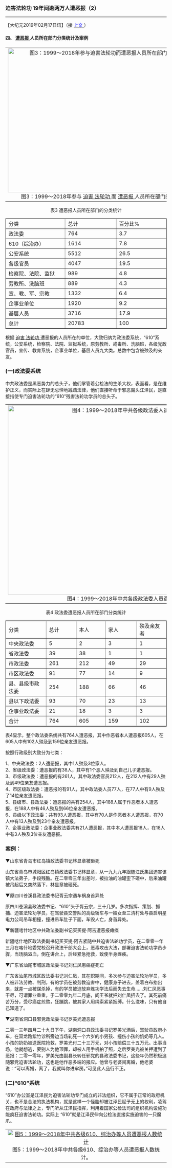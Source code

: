 ### 迫害法轮功 19年间逾两万人遭恶报（2）
------------------------

<p>
 【大纪元2019年02月17日讯】（接
 <a href="http://www.epochtimes.com/gb/19/2/15/n11047910.htm">
  <span style="color: #0000ff;">
   上文
  </span>
 </a>
 ）
</p>
<h4>
 <b>
  四、
  <a href="http://www.epochtimes.com/gb/tag/%E9%81%AD%E6%81%B6%E6%8A%A5.html">
   遭恶报
  </a>
  人员所在部门分类统计及案例
 </b>
</h4>
<p>
</p>
<table border="0" cellpadding="0" cellspacing="2" width="580">
 <tbody>
  <tr align="CENTER" valign="top">
   <td>
    <a href="http://www.minghui.org/mh/article_images/2019-2-9-mh-ebao-statistics-3.png">
     <img alt="图3：1999～2018年参与迫害法轮功而遭恶报人员所在部门的分类统计" class="alignnone" height="449" src="http://www.minghui.org/mh/article_images/2019-2-9-mh-ebao-statistics-3--ss.png" width="629"/>
    </a>
    <br/>
    图3：1999～2018年参与
    <a href="http://www.epochtimes.com/gb/tag/%E8%BF%AB%E5%AE%B3.html">
     迫害
    </a>
    <a href="http://www.epochtimes.com/gb/tag/%E6%B3%95%E8%BD%AE%E5%8A%9F.html">
     法轮功
    </a>
    而
    <a href="http://www.epochtimes.com/gb/tag/%E9%81%AD%E6%81%B6%E6%8A%A5.html">
     遭恶报
    </a>
    人员所在部门的分类统计。
   </td>
  </tr>
 </tbody>
</table>
<p>
 <center>
  表3 遭恶报人员所在部门的分类统计
 </center>
</p>
<table border="1" width="580">
 <tbody>
  <tr>
   <td width="209">
    分类
   </td>
   <td valign="bottom" width="170">
    总计
   </td>
   <td valign="bottom" width="170">
    百分比%
   </td>
  </tr>
  <tr>
   <td width="209">
    政法委
   </td>
   <td width="170">
    764
   </td>
   <td width="170">
    3.7
   </td>
  </tr>
  <tr>
   <td width="209">
    610（综治办）
   </td>
   <td width="170">
    1614
   </td>
   <td width="170">
    7.8
   </td>
  </tr>
  <tr>
   <td width="209">
    公安系统
   </td>
   <td width="170">
    5512
   </td>
   <td width="170">
    26.5
   </td>
  </tr>
  <tr>
   <td width="209">
    各级官员
   </td>
   <td width="170">
    4047
   </td>
   <td width="170">
    19.5
   </td>
  </tr>
  <tr>
   <td width="209">
    检察院、法院、监狱
   </td>
   <td width="170">
    989
   </td>
   <td width="170">
    4.8
   </td>
  </tr>
  <tr>
   <td width="209">
    劳教所、洗脑班
   </td>
   <td width="170">
    889
   </td>
   <td width="170">
    4.3
   </td>
  </tr>
  <tr>
   <td width="209">
    宣、教、军、宗教
   </td>
   <td width="170">
    1332
   </td>
   <td width="170">
    6.4
   </td>
  </tr>
  <tr>
   <td width="209">
    企事业单位
   </td>
   <td width="170">
    1920
   </td>
   <td width="170">
    9.2
   </td>
  </tr>
  <tr>
   <td width="209">
    基层人员
   </td>
   <td width="170">
    3716
   </td>
   <td width="170">
    17.9
   </td>
  </tr>
  <tr>
   <td width="209">
    总计
   </td>
   <td width="170">
    20783
   </td>
   <td width="170">
    100
   </td>
  </tr>
 </tbody>
</table>
<p>
 根据
 <a href="http://www.epochtimes.com/gb/tag/%E8%BF%AB%E5%AE%B3.html">
  迫害
 </a>
 <a href="http://www.epochtimes.com/gb/tag/%E6%B3%95%E8%BD%AE%E5%8A%9F.html">
  法轮功
 </a>
 遭恶报的人员所在的单位，大致归纳为政法委系统，“610”系统，公安系统，检察院、法院、监狱系统，原劳教所、戒毒所、洗脑班，各级党政官员，宣传、教育系统，企事业单位，基层人员九大类。总数中包含被殃及的亲友。
</p>
<h3>
 <b>
  (一)政法委系统
 </b>
</h3>
<p>
 中共政法委是黑恶势力的总头子，他们掌管着公检法的生杀大权，表面看，是在维护正义，而实际上在肆无忌惮地践踏法律，他们直接听命于邪恶魔头江泽民，是直接指使专门迫害法轮功的“610”残害法轮功学员的总头子。
</p>
<p>
</p>
<table border="0" cellpadding="0" cellspacing="2" width="580">
 <tbody>
  <tr align="CENTER" valign="top">
   <td>
    <a href="http://www.minghui.org/mh/article_images/2019-2-9-mh-ebao-statistics-4.png">
     <img alt="图4：1999～2018年中共各级政法委人员遭恶报人数统计" class="" height="588" src="http://www.minghui.org/mh/article_images/2019-2-9-mh-ebao-statistics-4--ss.png" width="799"/>
    </a>
    <br/>
    图4：1999～2018年中共各级政法委人员遭恶报人数统计。
   </td>
  </tr>
 </tbody>
</table>
<p>
 <center>
  表4 政法委遭恶报人员所在部门分类统计
 </center>
</p>
<table border="1" cellpadding="0" cellspacing="5" width="580">
 <tbody>
  <tr>
   <td width="146">
    分类
   </td>
   <td width="99">
    总计
   </td>
   <td width="95">
    本人
   </td>
   <td width="104">
    家人
   </td>
   <td width="96">
    殃及亲友者
   </td>
  </tr>
  <tr>
   <td width="146">
    中央政法委
   </td>
   <td width="99">
    5
   </td>
   <td width="95">
    2
   </td>
   <td width="104">
    3
   </td>
   <td width="96">
    1
   </td>
  </tr>
  <tr>
   <td width="146">
    省政法委
   </td>
   <td width="99">
    39
   </td>
   <td width="95">
    38
   </td>
   <td width="104">
    1
   </td>
   <td width="96">
    1
   </td>
  </tr>
  <tr>
   <td width="146">
    市政法委
   </td>
   <td width="99">
    261
   </td>
   <td width="95">
    212
   </td>
   <td width="104">
    49
   </td>
   <td width="96">
    29
   </td>
  </tr>
  <tr>
   <td width="146">
    市区政法委
   </td>
   <td width="99">
    91
   </td>
   <td width="95">
    77
   </td>
   <td width="104">
    14
   </td>
   <td width="96">
    9
   </td>
  </tr>
  <tr>
   <td width="146">
    县、县级市政法委
   </td>
   <td width="99">
    254
   </td>
   <td width="95">
    188
   </td>
   <td width="104">
    66
   </td>
   <td width="96">
    46
   </td>
  </tr>
  <tr>
   <td width="146">
    县以下政法委
   </td>
   <td width="99">
    93
   </td>
   <td width="95">
    70
   </td>
   <td width="104">
    23
   </td>
   <td width="96">
    13
   </td>
  </tr>
  <tr>
   <td width="146">
    企事业政法委
   </td>
   <td width="99">
    21
   </td>
   <td width="95">
    18
   </td>
   <td width="104">
    3
   </td>
   <td width="96">
    3
   </td>
  </tr>
  <tr>
   <td width="146">
    合计
   </td>
   <td width="99">
    764
   </td>
   <td width="95">
    605
   </td>
   <td width="104">
    159
   </td>
   <td width="96">
    102
   </td>
  </tr>
 </tbody>
</table>
<p>
 表4显示，整个政法委系统共有764人遭恶报，其中作恶者本人遭恶报605人，在605人中有102人殃及到159位亲友遭恶报。
</p>
<p>
 按照行政级别大致分为七类：
</p>
<p>
 1、中央政法委：2人遭恶报，其中1人殃及3位家人。
 <br/>
 2、省级政法委：遭恶报的有38人，其中有1个恶人殃及到自己儿子遭恶报。
 <br/>
 3、市级政法委：遭恶报的有261人，其中政法委官员212人，在212人中有29人殃及到49位亲友遭恶报。
 <br/>
 4、市区级政法委：遭恶报的有91人，其中政法委人员77人，在77人中有9人殃及了14位亲友遭恶报。
 <br/>
 5、县级市、县政法委：遭恶报的共有254人，其中188人属于作恶者本人遭恶报，在188人中有46人殃及到66位亲友遭恶报。
 <br/>
 6、县级以下政法委：共有93人遭恶报，其中有70人是作恶者本人遭恶报，在70人中有13人殃及到23个亲友遭恶报。
 <br/>
 7、企事业政法委：企事业政法委共有21人遭恶报，其中本人遭恶报18人，在18人中有3人殃及3位亲友遭恶报。
</p>
<h3>
 <b>
  案例：
 </b>
</h3>
<p>
 ▼山东省青岛市红岛镇政法委书记林显章被砸死
</p>
<p>
 山东省青岛市城阳区红岛镇政法委书记林显章，从一九九九年跟随江氏集团迫害该镇大法弟子，手段残酷。在二零零三年出差时，被拉油的油罐歪下砸中，后来油罐被吊起后又突然落下，林显章被砸死。
</p>
<p>
 ▼原四川苍溪县政法委书记胥云宗遇车祸身首异处
</p>
<p>
 原四川苍溪县政法委书记、“610”头子胥云宗，三十几岁。多次指挥、策划、抓捕、迫害法轮功学员，在驾驶县交警队的高级轿车与一妓女至三清村处与县启明星电力公司吊车相撞，撞进吊车肚子下面，车毁人亡，身首异处。
</p>
<p>
 ▼新疆喀什地区中共政法委副书记买买提·阿吉遭恶报瘫痪
</p>
<p>
 新疆喀什地区政法委副书记买买提·阿吉紧随中共迫害法轮功学员，在二零零一年三月在喀什地委党校召开政法干部大会上，恶毒攻击大法，部署迫害法轮功学员步骤，当场脑溢血，倒在讲台上，后经紧急抢救，致使半身瘫痪。
</p>
<p>
 ▼广东省汕尾市城区政法委书记刘仁凤患癌症死亡
</p>
<p>
 广东省汕尾市城区政法委书记刘仁凤，其在职期间，多次参与迫害法轮功学员，多人被非法劳教、判刑，有的学员在被劳教迫害中，健康身子进去，盖着白布抬出来，就差一点被谋杀掉，有的学员被迫放弃炼功学法后而失去生命……刘仁凤恶事干尽，可谓罪业重重，于二零零九年二月底，阎王爷就把刘仁凤招去了。其死前痛苦万分，受尽癌症煎熬，狂蹦跳，被其家人用绳索紧紧捆缚。什么滋味，只有他自己知道了。
</p>
<p>
 ▼湖南省洞口县邪党政法委书记罗美光遭恶报
</p>
<p>
 二零一三年四月二十九日下午，湖南洞口县政法委书记罗美光酒后，驾驶县政府小车，在双龙路紫竹诊所旁边当场轧死一个六岁的小男孩、撞伤小孩的奶奶等几人。小孩的奶奶被送医院抢救，罗美光付二十三万元，对小孩赔偿三十五万元。出事当场，他就想逃，要别人为他顶罪，却被人用手机拍了照，之后罗美光被关押遭到了恶报：二零一零年，罗美光由副县长转任邪党的县政法委书记，这些年仍然积极追随邪党迫害法轮功，这也是他作恶多端的报应。他曾与老婆闹离婚，他老婆说：“可以离婚，离了，我就叫你进牢房。”可见此人品行不正。
</p>
<h3>
 <b>
  (二)“610”系统
 </b>
</h3>
<p>
 “610”办公室是江泽民为迫害法轮功专门成立的非法组织，它不属于正常的政府机关，也不是合法的执法机构，就是这样一个怪胎却被江泽民赋予无上的权利，凌驾在政府与法律之上，专门听从江泽民指挥，利用着国家公检法司的组织机构设施功能疯狂迫害法轮功。实际上 “610”就是江泽民伸向公检法直接实施迫害的一只魔爪。
</p>
<p>
</p>
<table border="0" cellpadding="0" cellspacing="2" style="height: 433px;" width="703">
 <tbody>
  <tr align="CENTER" valign="top">
   <td>
    <a href="http://www.minghui.org/mh/article_images/2019-2-9-mh-ebao-statistics-5.png">
     <img alt="图5：1999～2018年中共各级610、综治办等人员遭恶报人数统计" src="http://www.minghui.org/mh/article_images/2019-2-9-mh-ebao-statistics-5--ss.png"/>
    </a>
    <br/>
    图5：1999～2018年中共各级610、综治办等人员遭恶报人数统计。
   </td>
  </tr>
 </tbody>
</table>
<p>
 <center>
  表5“610”（含综治办等）遭恶报人员所在部门分类统计
 </center>
</p>
<table border="1" width="580">
 <tbody>
  <tr>
   <td width="143">
    遭恶报人员
   </td>
   <td valign="bottom" width="94">
    总计
   </td>
   <td valign="bottom" width="95">
    本人
   </td>
   <td valign="bottom" width="104">
    殃及亲友
   </td>
   <td valign="bottom" width="94">
    殃及亲友者
   </td>
  </tr>
  <tr>
   <td width="143">
    中共中央610
   </td>
   <td width="94">
    4
   </td>
   <td width="95">
    4
   </td>
   <td width="104">
    0
   </td>
   <td width="94">
    0
   </td>
  </tr>
  <tr>
   <td width="143">
    省级610
   </td>
   <td width="94">
    46
   </td>
   <td width="95">
    34
   </td>
   <td width="104">
    11
   </td>
   <td width="94">
    6
   </td>
  </tr>
  <tr>
   <td width="143">
    市级610
   </td>
   <td width="94">
    327
   </td>
   <td width="95">
    246
   </td>
   <td width="104">
    81
   </td>
   <td width="94">
    54
   </td>
  </tr>
  <tr>
   <td width="143">
    市区610
   </td>
   <td width="94">
    242
   </td>
   <td width="95">
    171
   </td>
   <td width="104">
    71
   </td>
   <td width="94">
    43
   </td>
  </tr>
  <tr>
   <td width="143">
    县、县级市610
   </td>
   <td width="94">
    293
   </td>
   <td width="95">
    210
   </td>
   <td width="104">
    83
   </td>
   <td width="94">
    55
   </td>
  </tr>
  <tr>
   <td width="143">
    县以下610
   </td>
   <td width="94">
    544
   </td>
   <td width="95">
    398
   </td>
   <td width="104">
    147
   </td>
   <td width="94">
    98
   </td>
  </tr>
  <tr>
   <td width="143">
    企事业单位610
   </td>
   <td width="94">
    158
   </td>
   <td width="95">
    127
   </td>
   <td width="104">
    31
   </td>
   <td width="94">
    22
   </td>
  </tr>
  <tr>
   <td width="143">
    合计
   </td>
   <td width="94">
    1614
   </td>
   <td width="95">
    1190
   </td>
   <td width="104">
    424
   </td>
   <td width="94">
    278
   </td>
  </tr>
 </tbody>
</table>
<p>
 按照行政级别，将“610”人员划分为七部分：一是中共中央“610”；二是省级“610”；三是市级“610”；四是市区“610”；五是县、县级市“610”；六是县以下“610”；七是企事业单位“610”。
</p>
<p>
 表5显示，整个 “610”系统共有1614人遭恶报，其中在“610”的本人遭到恶报的有1190人，在1190人中有278人殃及到424个亲友遭恶报。
</p>
<p>
 1、中共中央“610”：遭恶报总共4人，本人4人。
 <br/>
 2、省级“610”：遭恶报共45人，本人33人，其中有6人殃及到11位亲友。
 <br/>
 3、市级“610”：遭恶报共327人，本人246人，其中有54人殃及到81位亲友。
 <br/>
 4、市区“610”：遭恶报共242人，本人171人，其中有43人殃及到71位亲友。
 <br/>
 5、县、县级市“610”：遭恶报共293人，本人210人，其中有55人殃及到83位亲友。
 <br/>
 6、县以下“610”：遭恶报共544人，本人398人，其中有98人殃及到147位亲友。
 <br/>
 7、企事业单位“610”：遭恶报共158人，本人127人，其中有22人殃及到31位亲友。
</p>
<h3>
 <b>
  案例：
 </b>
</h3>
<p>
 ▼浙江缙云“610”头目赵葛水屡教不改遭恶报
</p>
<p>
 赵葛水，原壶镇副镇长、“610”头目，一直干着破坏大法、迫害大法弟子的事。一九九九年，六十来位大法弟子被绑架到洗脑班，赵葛水等恶人对大法弟子恶言辱骂，拳打脚踢，压跪竹竿、“五马分尸”，数九严寒扒光女学员的衣服在露天冻，绞尽脑汁迫害大法弟子。一大法弟子正言相劝“善有善报，恶有恶报”，赵葛水听后更是魔性大发，一边下死劲打这个大法弟子，一边说：“什么善有善报，恶有恶报，你有本事来报应好了，我赵葛水文会来、武会来、手会来、脚会来、口也会来，不怕你来报应！”一副天不怕、地不怕的样子。
</p>
<p>
 谁知洗脑班开始仅半月，赵葛水就真的病倒在床，到医院一查，说是小病，但是越医越重。这边好了，那边又出问题，住院很长时间，吃穿不能自理，翻身要靠他人帮忙，花了十几万元，总算保住一条小命。可赵葛水偏偏不知悔改。
</p>
<p>
 二零零一年，赵葛水又在小筠村洗脑班参与迫害大法弟子。开班第一天，赵葛水就恶狠狠地对被绑架的法轮功学员说：“这是第三次办学习班了，行就送回家，不行就没那么简单了，直接送到劳教所！”还恬不知耻地说：“你们法轮功都说我遭报应，这是没有的事，我去年生病，医生还叫家属准备料理后事，结果我现在还活得好好的。”没料半个月后，赵葛水和几个镇政府人员坐的车，一头撞上公路边的大树翻倒，全车六人，四重伤二轻伤，赵葛水手脚各断一只，下颚撞裂，还瞎了一只眼。
</p>
<p>
 ▼天津市下伍旗镇“610”人员刘旺暴亡
</p>
<p>
 一九九九年九、十月间，三位天津市法轮功学员为向政府讲明法轮功真相，去北京上访，被抓。后被天津市武清区下伍旗派出所人员押回，其中有下伍旗镇政府“610”人员刘旺。刘旺连续抽打三名法轮功学员嘴巴，后将三人放回家。过后，刘旺在路上遇到法轮功学员时，说：“我也知道打你们不对，我是没办法，执行命令。我要不打你们，我就得下岗。”法轮功学员告诉他：“如果你还污蔑大法，诽谤大法师父，迫害法轮功学员，会遭恶报的。”
</p>
<p>
 可是，到二零零零年十二月二十八日，有法轮功学员进京上访，又被刘旺一伙押回。刘旺又带头对法轮功学员大打出手。法轮功学员对其劝善，告诉他善恶有报，迫害修炼人会遭恶报。刘旺不但不听，还恶狠狠地说：“我宁可少活十年，也得打你们。”没过多久，平时无大病的刘旺突感身体不适，在送往县医院的路上就咽气了。
</p>
<p>
 刘旺明知大法好、法轮功学员是好人，还违心执行迫害命令，并发泄个人的私愤，最终得恶报。他虽然执行中共命令，因参与迫害法轮功学员，没有“下岗”，但却走了“下地狱”的路。
</p>
<p>
 ▼黑龙江省肇东市“610”头目王焕达突然跪地断腿
</p>
<p>
 黑龙江省肇东市“610”主任王焕达迫害大法弟子，破坏大法资料，二零零二年五月份，在走路中突然跪地，腿部骨折为三段，遭到恶报警告。
</p>
<p>
 ▼湖北省黄冈市第二任“610”主任王克武癌症死亡
</p>
<p>
 王克武，黄冈市“610办公室”第二任主任，时年五十三岁，任“610”办主任近三年时间。由于跟随恶党迫害法轮功修炼者，第二年就患肝癌，住医院近一年，在住医院期间，大法弟子向他讲真相，劝他不要迫害法轮功，他没有当回事。
</p>
<p>
 二零零五年二月十三日，黄冈市迫害法轮功学员的恶棍、黄冈市“610办”第一任主任、市委副秘书长张石明突患心脏病死亡，时隔不到两月， 王克武又紧跟而去。副主任宋明辉现在主导“610”，整天惶惶不可终日。有不少的党官也在议论：这真巧。今后谁都怕搞这个事。难道是巧合吗？这是天意。
</p>
<p>
 ▼四川德源综治办主任郑友奎遭雷击暴毙
</p>
<p>
 二零零六年五月二十一日晚八时，四川省郫县德源镇综治办主任郑友奎被雷电击毙。当时与郑友奎同行的还有永光村村支书、村主任等人，但雷电仿佛长了眼睛一样，直击郑友奎而去。
</p>
<p>
 郑友奎，四十四岁，是郫县参与迫害大法最为卖力的一个。本当壮年时，却因听不进法轮功学员的真心劝诫、一意孤行紧跟恶党迫害法轮功学员而遭上天的诛灭。
</p>
<h3>
 <b>
  （三）公安系统
 </b>
</h3>
<p>
</p>
<table border="0" cellpadding="0" cellspacing="2" width="580">
 <tbody>
  <tr align="CENTER" valign="top">
   <td>
    <a href="http://www.minghui.org/mh/article_images/2019-2-9-mh-ebao-statistics-6.png">
     <img alt="图6：1999～2018年中共公安系统各部门遭恶报人数统计" src="http://www.minghui.org/mh/article_images/2019-2-9-mh-ebao-statistics-6--ss.png"/>
    </a>
    <br/>
    图6：1999～2018年中共公安系统各部门遭恶报人数统计。
   </td>
  </tr>
 </tbody>
</table>
<p>
 <center>
  表6 公安系统遭恶报人员所在部门分类统计
 </center>
</p>
<table border="1" cellpadding="0" cellspacing="5" width="580">
 <tbody>
  <tr>
   <td width="95">
    分类
   </td>
   <td valign="bottom" width="116">
    总计
   </td>
   <td valign="bottom" width="113">
    本人
   </td>
   <td valign="bottom" width="113">
    家人
   </td>
   <td valign="bottom" width="132">
    行恶遭报者
   </td>
  </tr>
  <tr>
   <td width="95">
    公安局
   </td>
   <td width="116">
    2787
   </td>
   <td width="113">
    2246
   </td>
   <td width="113">
    541
   </td>
   <td width="132">
    390
   </td>
  </tr>
  <tr>
   <td width="95">
    看守所、拘留所
   </td>
   <td width="116">
    522
   </td>
   <td width="113">
    456
   </td>
   <td width="113">
    66
   </td>
   <td width="132">
    44
   </td>
  </tr>
  <tr>
   <td width="95">
    派出所
   </td>
   <td width="116">
    2203
   </td>
   <td width="113">
    1838
   </td>
   <td width="113">
    365
   </td>
   <td width="132">
    247
   </td>
  </tr>
  <tr>
   <td width="95">
    总计
   </td>
   <td width="116">
    5512
   </td>
   <td width="113">
    4540
   </td>
   <td width="113">
    972
   </td>
   <td width="132">
    681
   </td>
  </tr>
 </tbody>
</table>
<p>
 公安系统包括公安局、拘留所、看守所和派出所，遭恶报人数为5512人，其中作恶的警察4540人，在4540人中有681人殃及到972个亲友遭恶报。
</p>
<p>
 1、公安局：公安局是听从邪恶命令直接侵害法轮功学员的打手，他们最邪恶，遭到的恶报也最多，为2787人，其中警察本人2246人，在2246人中，有390人殃及到541位亲友遭恶报。
</p>
<p>
 2、看守所、拘留所：在看守所、拘留所遭恶报总人数为522人，其中警察本人有456人，在456人中有44人殃及到66位亲友遭恶报。在看守所遭恶报的还有被关押的普通嫌疑犯，他们配合恶警迫害法轮功学员，也遭到恶报。
</p>
<p>
 3、派出所：派出所遭恶报总人数为2203人，其中警察本人有1838人，在1838人中有247人殃及到365位亲友遭恶报。
</p>
<h3>
 <b>
  案例：
 </b>
</h3>
<p>
 ▼吉林洮南市公安局政保科长刘经纬遭恶报
</p>
<p>
 洮南市公安局政保科长刘经纬任政保科长以来，一直参与迫害大法弟子。非法抓捕大法弟子、办洗脑班，对大法弟子大打出手，打累了，再用毛巾蘸上水抽打大法弟子……他的恶行在明慧网上曝光后，海外同修往其家中打电话制止迫害，其妻劝他不要再干坏事了，他非但不听，还在洗脑班上叫嚣：“你们还让国外给我媳妇打电话，说我要遭报，报我呀！”之后不长时间刘自己驾车时两次出车祸，一次是和另一车相撞，另一次是酒后驾车把一老年妇女撞死，赔了八九万元，他仍不醒悟，得了喉头糜烂病，现在又得了淋巴癌，离死不远了！这是迫害大法弟子应得的报应。
</p>
<p>
 ▼广东揭阳三名参与迫害的警察车祸死亡
</p>
<p>
 二零零五年三月五日上午，在普宁到惠来的高速公路上出了重大车祸。由于车后轮爆胎，车上当时坐着的五人，四人当场死亡，只有一公司老板平安无事……死者中有三人是广东揭阳三名参与迫害的警察，他们是林曙东、郑松居、所长郑某，都是三、四十岁的中青年人。他们几个人不分好坏，只听上级的命令，积极传达迫害大法弟子的文件，还谩骂法轮功。
</p>
<p>
 所长郑某在担任炮台镇副所长期间就积极抓捕大法弟子多人去迫害。虽然得到功名利禄，可是他们的上级却不能保住他们的生命。有些警察虽然知道大法弟子都是最善良的好人，可还是昧著良心在干坏事，还在继续抓捕大法弟子去迫害。善恶必报是天理，不听劝告就只有天惩。
</p>
<p>
 ▼前任松滋市公安局国保大队队长李先金遭恶报被双规
</p>
<p>
 前任湖北松滋市公安局国保大队队长李先金，几年来一直参与迫害大法弟子，大法弟子们有的被罚款，有的被送劳教，拘留。李先金在一次接到北京上访大法弟子时，原打算在北京多住几天，刚到北京，家里突然来电话说小孩病重住院，而且接连不断用电话急催他快回家。他当时就暴跳如雷骂大法弟子，并说：“你们是我案板上的一块肉，我想怎么剁，就怎么剁。”大法弟子给他讲真相，他说，“你们大法弟子好，有冤，你们给我们公安人员每人发二百元钱，我就给你们喊冤去，现在共产党给我钱，我就是一把刀，它叫我砍哪里，我就砍向哪里。”因为他迫害善良的大法弟子，回来后因经济问题被双规。
</p>
<p>
 ▼大连某刑警队长醒悟调离，新队长上任作恶丧命
</p>
<p>
 辽宁省大连某一个刑警队长，抓了一大法弟子，大法弟子发正念对他说：你抓我腿不痛吗！从那一刻起刑警队长腿痛不敢着地，渐渐越来越严重，到后来不敢走路。他找人给看一看，看相人说：你触犯了神佛，腿痛是对你的惩罚，你腿哪天疼痛的，都干什么了。那队长说没干什么，就是前几天抓了一个大法弟子，她还说抓我你腿不痛吗！那看相人说：就是这个原因，你赶快把她放了就没事了。该队长想办法找关系放了这位大法弟子。结果腿立刻不痛了。该队长心想：法轮功是厉害，太神了，不能抓他们了。我再不干这差事了。他主动调离干其它工作了。
</p>
<p>
 知道有因果报应的这个队长调离后，新上任队长不吸取教训反而嚣张，自制一个鞭子专门打大法弟子。一天晚上睡着，被鞭子抽醒，看看没人，就觉的有鞭子打的感觉，非常痛。第二天他告诉朋友说：见鬼了，晚上睡觉就觉的有人拿鞭子抽我，抽得我直滚，疼痛难忍，那是真有些受不了，想死了算了。话说第二天，上任新队长死在家中，是被煤气熏死的。他上任不到三个月才三十六岁，就因造孽踏上一条不归之路。
</p>
<p>
 ▼河北邯郸国保大队长党殿军遭恶报 悔之晚矣
</p>
<p>
 党殿军在任邯郸市邯山区国保大队长以来，利用手中权力，经常组织辖区内派出所警察（很多是临时工）迫害邯山区法轮功学员，如策划、参与抢劫、被他们绑架、劳教、诬判的法轮功学员很多，党殿军也曾口口声声叫喊：“我是共产党员、无神论者！我就是不怕遭报！”可结果呢？党殿军就是因为迫害法轮功命丧黄泉，遭恶报得癌症暴死。当天理真的应验于他时，他显得是那样地凄惨与可怜，后悔不该当初，可是已经晚了！
</p>
<h3>
 <b>
  (四)检察院、法院、监狱系统
 </b>
</h3>
<p>
</p>
<table border="0" cellpadding="0" cellspacing="2" width="580">
 <tbody>
  <tr align="CENTER" valign="top">
   <td>
    <a href="http://www.minghui.org/mh/article_images/2019-2-9-mh-ebao-statistics-7.png">
     <img alt="图7：1999～2018年中共检察院、法院、监狱遭恶报人数统计" class="" height="500" src="http://www.minghui.org/mh/article_images/2019-2-9-mh-ebao-statistics-7--ss.png" width="700"/>
    </a>
    <br/>
    图7：1999～2018年中共检察院、法院、监狱遭恶报人数统计。
   </td>
  </tr>
 </tbody>
</table>
<p>
 <center>
  表7 检察院、法院、监狱遭恶报人员所在部门分类统计
 </center>
</p>
<table border="1" width="580">
 <tbody>
  <tr>
   <td width="105">
    分类
   </td>
   <td valign="bottom" width="113">
    总计
   </td>
   <td valign="bottom" width="123">
    本人
   </td>
   <td valign="bottom" width="85">
    家人
   </td>
   <td valign="bottom" width="123">
    殃及亲友者
   </td>
  </tr>
  <tr>
   <td width="105">
    司法局
   </td>
   <td width="113">
    68
   </td>
   <td width="123">
    52
   </td>
   <td width="85">
    16
   </td>
   <td width="123">
    9
   </td>
  </tr>
  <tr>
   <td width="105">
    检察院
   </td>
   <td width="113">
    118
   </td>
   <td width="123">
    95
   </td>
   <td width="85">
    23
   </td>
   <td width="123">
    16
   </td>
  </tr>
  <tr>
   <td width="105">
    法院、律师
   </td>
   <td width="113">
    338
   </td>
   <td width="123">
    299
   </td>
   <td width="85">
    39
   </td>
   <td width="123">
    23
   </td>
  </tr>
  <tr>
   <td width="105">
    监狱
   </td>
   <td width="113">
    465
   </td>
   <td width="123">
    416
   </td>
   <td width="85">
    49
   </td>
   <td width="123">
    40
   </td>
  </tr>
  <tr>
   <td width="105">
    总计
   </td>
   <td width="113">
    989
   </td>
   <td width="123">
    862
   </td>
   <td width="85">
    127
   </td>
   <td width="123">
    88
   </td>
  </tr>
  <tr>
   <td width="105">
   </td>
   <td width="113">
   </td>
   <td width="123">
   </td>
   <td width="85">
   </td>
   <td width="123">
   </td>
  </tr>
 </tbody>
</table>
<p>
 这个系统中分为四类：司法局、检察院、法院、监狱，还有两个律师被归纳在法院中。总体来看，共有989人遭恶报，其中检察官、法官、狱警等遭恶报的共有862人，在862人中有40人殃及到127位亲友遭恶报。
</p>
<p>
 1、司法局：司法局是管理监狱的行政机构，在参与迫害法轮功中有68人遭恶报，其中司法干部有52人，在52人中，有9人殃及到16位亲友遭恶报。
</p>
<p>
 2、检察院：检察院有118人遭恶报，其中检察官95人，在95人中，有16人殃及到23位亲友遭恶报。
</p>
<p>
 3、法院、律师：法院、律师类有338人遭恶报，其中作恶者本人遭恶报的299人，在299人中，有23人殃及到39位亲友遭恶报。
</p>
<p>
 4、监狱：监狱共有465人遭恶报，其中作恶者本人遭恶报的416人，在416人中，有40人殃及到49位亲友遭恶报。另外在作恶本人中也包括一些“包夹”法 轮功学员的犯人。
</p>
<h3>
 <b>
  案例：
 </b>
</h3>
<p>
 ▼山东省泰安市泰山区检察院批捕科科长被杀
</p>
<p>
 二零零六年三月二十日左右，山东省泰安市泰山区检察院消息，曾经参与迫害大法弟子的检察院批捕科科长王建新在家中死去，死相很惨，头颅被割下，藏在床下。
</p>
<p>
 检察院是在王建新三天没上班后，同事在经过上级批准后破门进入其家中，才发现其被杀的。检察院初步判断王建新是被他第二任妻子服下安眠药后，用绳索勒死后，惟恐不死割下头颅潜逃。真应了那句俗话“恶人自有恶人磨”。在此警告那些至今跟随中共恶党迫害大法弟子的不法官员悬崖勒马，停止迫害，否则天理不容。
</p>
<p>
 王建新，男，三十五岁，生前任泰安市泰山区检察院批捕科科长（原起诉科）。二零零六年二月十六日曾作为中共非法审判大法弟子杨平刚一案的检察院公诉人。在法庭上，他歪曲和栽赃陷害大法弟子，充当中共迫害大法的黑手代言人，在经大陆大法弟子曝光后被明慧网收录到迫害大法弟子的恶人榜中。
</p>
<p>
 ▼甘肃秦安县法院庭长洪亚军遭恶报倒地暴死
</p>
<p>
 甘肃省天水市秦安县法院原定于二零零七年五月十二日，非法秘判大法弟子尹亚峰，邪党法院庭长洪亚军曾扬言要判十几年。五月九日洪亚军的母亲突然发病，洪亚军送其母到天水市第一医院抢救，结果其母抢救无效死亡，洪亚军随之倒地当场暴死，年仅四十八岁。此事轰动整个秦安县城及周边。
</p>
<p>
 ▼河南鲁山县法院警车翻车，三庭长惨死
</p>
<p>
 中共迫害法轮功以来，河南鲁山县法院紧随江泽民、罗干团伙，对本地法轮功学员进行迫害，至少非法判九位法轮功学员重刑。据明慧网报导，多名法轮功学员被鲁山县法院诬判六到十年的重刑。
</p>
<p>
 当地法轮功学员向整个鲁山县公、检、法、司系统发出大量的公开劝善信和讲清法轮功真相的相关资料，有的把劝善信直接送到其家门口，也有的打电话给向其讲真相，劝其对此事保持清醒的头脑，不要助纣为虐、加害善良的法轮功学员，给自己留条后路。然而可惜的是，这些法官们拒不听劝，态度强硬，声言不管什么信仰不信仰，法律不法律，就要跟党保持一致，对法轮功决不手软。
</p>
<p>
 多行不义必自毙。二零一一年八月，鲁山县法院八个庭长及副庭长从郑州培训返回途中，在河南郑尧高速公路发生惨烈车祸，包括杨东升、朱新政、陈东洋在内的三个庭长（副庭长）当场死亡，另外七人不同程度受伤。
</p>
<p>
 ▼河北省高级法院副院长刘宏遭恶报死亡
</p>
<p>
 二零一零年四月，河北省高级法院副院长刘宏驾车违章撞坏了一位女士的车，还要女士赔他六千块钱，女士要找交警评理，刘宏说：不用找，我说了算。女士急得哭了，就给丈夫打了电话。她丈夫也不知道刘宏是高级法院院长，没见过这么不讲理的人，气得举起拳头就要打，结果刘宏往后一倒退，脑袋正好摔倒在马路牙子上，送医院不几天就死了。
</p>
<p>
 在中共对法轮功长达十多年的迫害中，河北省高级法院也积极参与其中，假借法律名义对善良无辜的法轮功学员非法判刑，造成众多法轮功学员失去人身自由，身心受到摧残，也使他们的家人遭受失去亲人的痛苦。
</p>
<p>
 ▼安徽省无为县法院两副庭长遭恶报
</p>
<p>
 安徽省无为县法院原刑庭副庭长吴业平、曹树会均因为在处理刑事案件中，收受贿赂，充当黑社会保护伞落马，一被“双开”判刑，一被“双开”公诉。
</p>
<p>
 根据媒体公开报导，吴业平是在二零一六年四月被立案调查，后被“双开”，二零一七年以受贿罪被判刑一年四个月，没收赃款并处罚金共计四十九万元。曹树会是在吴业平被调查的同年八月被免去副庭长职务，调到立案二庭任审判员，二零一八年四月被纪委监察委调查，二个月后被“双开”并移送检察机关公诉。
</p>
<p>
 吴、曹二人落马受到处理，表面原因是因为受贿充当黑社会保护伞，实际上是因为追随江泽民迫害法轮功而受到的天理报应。
</p>
<p>
 二零一二年十二月七日，无为县法院吴业平和曹树会二人参与对法轮功学员童小娣非法秘密开庭，在无任何证据也无任何所谓违法事实的情况下，对她非法判刑三年，缓刑五年。他们自知干的是见不得人的事，就连判决书也没有给。
</p>
<h3>
 <b>
  (五)劳教所、戒毒所、洗脑班系统
 </b>
</h3>
<p>
 <center>
  表8 劳教所、洗脑班遭恶报人员所在部门分类统计
 </center>
</p>
<div align="center">
 <table border="1" cellpadding="0" cellspacing="5" width="580">
  <tbody>
   <tr>
    <td width="124">
     省、市
    </td>
    <td width="92">
     总计
    </td>
    <td width="108">
     本人
    </td>
    <td width="108">
     家人
    </td>
    <td width="108">
     殃及亲友者
    </td>
   </tr>
   <tr>
    <td width="124">
     洗脑班
    </td>
    <td width="92">
     167
    </td>
    <td width="108">
     127
    </td>
    <td width="108">
     40
    </td>
    <td width="108">
     31
    </td>
   </tr>
   <tr>
    <td width="124">
     劳教所、戒毒所
    </td>
    <td width="92">
     722
    </td>
    <td width="108">
     575
    </td>
    <td width="108">
     147
    </td>
    <td width="108">
     114
    </td>
   </tr>
   <tr>
    <td width="124">
     总计
    </td>
    <td width="92">
     889
    </td>
    <td width="108">
     702
    </td>
    <td width="108">
     187
    </td>
    <td width="108">
     145
    </td>
   </tr>
  </tbody>
 </table>
</div>
<p>
 劳教所是中共建政以来迫害中国人的非法机构，但是中国人似乎都不知道，所以一直堂而皇之地存在着，自一九九九年七月以后，中共迫害法轮功，将大批法轮功学员投入劳教所残酷迫害，法轮功学员向国际社会曝光其邪恶行径后，经与正常国家的法律机构相比较，才发现中共的劳教所是一个非法组织，后来迫于国际社会的压力，不得不解体了。但是由于中共是个邪教组织，它不会真正按照法律办事，所以专门迫害法轮功的洗脑班（黑监狱）仍隐匿在大陆各地。
</p>
<p>
 1、洗脑班：由表8可见，洗脑班总的遭恶报人数为167人，其中127人为作恶者，在127人中有31人殃及到40位亲友遭恶报。
</p>
<p>
 2、劳教所、戒毒所：因戒毒所为数较少，所以与劳教所合在一起，他们共有722人遭恶报，其中作恶者本人575人（其中包括包夹法轮功学员的其他劳教人员），在575人中，有114人殃及到147个亲友遭恶报。
</p>
<h3>
 <b>
  案例：
 </b>
</h3>
<p>
 ▼河北省丰润县洗脑班副校长石爱成突发脑出血死亡
</p>
<p>
 河北省唐山市丰润县（现丰润区）小八里庄所谓“转化学校”的副校长石爱成，于二零零九年六月二十一日突发脑出血死亡，终年五十六岁。可见天理昭彰，善恶必报。
</p>
<p>
 石爱成在所谓的“转化学校”里，人性丧失到了极点，用烧红的炉钩对法轮功学员孙建忠、张建成进行烙烫，进行强制转化。孙建忠的脖子上、张建成的脚上都留下了伤痕，是石爱成、中共邪恶人员作恶永久的罪证。
</p>
<p>
 二零零九年六月二十日晚八点，石爱成突然昏迷，家人急忙把他送入丰润区第一医院，经诊断为突发性脑出血，并紧急做了开颅手术，但还是没能挽救得了石爱成的生命。石爱成于六月二十一日上午死亡。
</p>
<p>
 ▼江西省高安市司法局副局长黄德仛谤天法殃及全家
</p>
<p>
 二零一二年三月二十二日下半夜，江西省高安市司法局副局长黄德仛家起火，他妻子、儿媳妇、小孙子都被当场烧死，只有黄德仛父子二人因在外地上班，暂时躲过一劫。
</p>
<p>
 他家的噩耗一传出，高安城乡的街头巷尾都在谈论此事。有的说他是前世造了业的，有的说是他迫害法轮功累及家人。
</p>
<p>
 二零零一年三月至四月，高安市政法委办了两期洗脑班迫害法轮功学员，黄德仛任副职。他找来各种诋毁大法的书、报，亲自读，亲自放诽谤大法、诽谤大法师父的电视，他还让全市各局的副局长来帮他进行“转化”迫害。善恶到头终有报。黄德仛充当邪党的打手，诽谤大法、迫害大法弟子，罪业累累。在无知中把自己及家人推向罪恶的深渊。
</p>
<p>
 ▼吉林长春市朝阳沟劳教所狱警张建国遭恶报
</p>
<p>
 吉林长春市朝阳沟劳教所指导员张建国，经常骂法轮功师父和大法，一天，张建国强行让法轮功学员看污蔑师父的录像，张边看边骂，没过几分钟，张建国的眼睛一下子冒起很高，又青又紫，痛不欲生，很长时间以后还像被人打过一样，整天戴着大口罩，不敢正眼看法轮功学员。
</p>
<p>
 ▼长春黑嘴子劳教所恶警张淑华现世现报
</p>
<p>
 长春黑嘴子劳教所四大队狱警张淑华，用电棍去电坚修的大法弟子袁淑芳，刚拿起电棍还没电到身上，张淑华就突然摔倒在暖气片上，碰得头破血流。当时抬到卫生所，没止住出血，马上用车送到市医院去治，缝十三针的大口子，脸色煞白，住了十多天院。这真是现世现报啊。
</p>
<p>
 ▼重庆市茅家山女子劳教所狱警魏山暴死
</p>
<p>
 重庆市茅家山女子劳教所狱警魏山，四十岁，因残酷迫害法轮功学员曾三次获所谓三等功及重庆市公安系统的奖赏。二零零三年，他去新桥医院做健康检查，当时全身并无病。一个星期后，他在监狱办公室布置如何迫害法轮功学员时，话没说完就死在办公桌旁。尽管中共封锁消息，但目睹者还是冲口说出：这是罪有应得。
</p>
<p>
 （待续）#
</p>
<p>
 文章来源：明慧网
</p>
<p>
 责任编辑：高静
</p>

原文链接：http://www.epochtimes.com/gb/19/2/15/n11047910.htm


------------------------
#### [首页](https://github.com/gfw-breaker/banned-news/blob/master/README.md) &nbsp;|&nbsp; [Web代理](https://github.com/labour-camp/helloworld) &nbsp;|&nbsp; [一键翻墙软件](https://github.com/gfw-breaker/nogfw/blob/master/README.md) &nbsp;| [《九评共产党》](https://github.com/gfw-breaker/9ping.md/blob/master/README.md#九评之一评共产党是什么) | [《解体党文化》](https://github.com/gfw-breaker/jtdwh.md/blob/master/README.md) | [《共产主义的终极目的》](https://github.com/gfw-breaker/gczydzjmd.md/blob/master/README.md)

